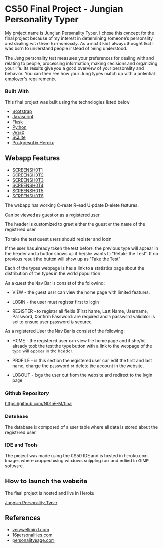# CS50 Final Project - Jungian Personality Typer

My project name is Jungian Personality Typer. I chose this concept for the final project because of my interest in determining someone's personality and dealing with them harmoniously. As a misfit kid I always thought that I was born to understand people instead of being understood. 

The Jung personality test measures your preferences for dealing with and relating to people, processing information, making decisions and organizing your life. Its results give you a good overview of your personality and behavior. You can then see how your Jung types match up with a potential employer's requirements.


### Built With

 This final project was built using the technologies listed below

* [Bootstrap](https://getbootstrap.com)
* [Javascript](https://www.javascript.com/)
* [Flask](https://flask.palletsprojects.com/)
* [Python](https://flask.palletsprojects.com/)
* [Jinja2](https://jinja.palletsprojects.com/)
* [SQLite](https://www.sqlite.org/index.html)
* [Postgresql in Heroku](https://www.postgresql.org/)


## Webapp Features

* [SCREENSHOT1](https://ibb.co/18sBwLD)
* [SCREENSHOT2](https://ibb.co/ftHhkHT)
* [SCREENSHOT3](https://photos.app.goo.gl/w2MZCrQ8usnhz5ki6)
* [SCREENSHOT4](https://photos.app.goo.gl/9X6KhrioRBVVShq28)
* [SCREENSHOT5](https://photos.app.goo.gl/z1buSfaTa9bUDDax8)
* [SCREENSHOT6](https://photos.app.goo.gl/ti4mcJCEgD3ueoET7)

The webapp has working C-reate R-ead U-pdate D-elete features.

Can be viewed as guest or as a registered user

The header is customized to greet either the guest or the name of the registered user. 

To take the test guest users should register and login 

If the user has already taken the test before, the previous type will appear in the header and a button shows up if he/she wants to "Retake the Test". If no previous result the button will show up as "Take the Test"

Each of the types webpage is has a link to a statistics page about the distribution of the types in the world population

As a guest the Nav Bar is consist of the following:

* VIEW - the guest user can view the home page with limited features.

* LOGIN - the user must register first to login

* REGISTER - to register all fields (First Name, Last Name, Username, Password, Confirm Password) are required and a password validator is set to ensure user password is secured.

As a registered User the Nav Bar is consist of the following:

* HOME - the registered user can view the home page and if she/he already took the test the type button with a link to the webpage of the type will appear in the header.

* PROFILE - in this section the registered user can edit the first and last name, change the password or delete the account in the website.

* LOGOUT - logs the user out from the website and redirect to the login page

### Github Repository

https://github.com/N01nE-M/final

### Database

The database is composed of a user table where all data is stored about the registered user

### IDE and Tools

The project was made using the CS50 IDE and is hosted in heroku.com. Images where cropped using windows snipping tool and edited in GIMP software.

## How to launch the website

The final project is hosted and live in Heroku

[Jungian Personality Typer](https://jungtyper.herokuapp.com/login)

## References

* [verywellmind.com](https://www.verywellmind.com/)
* [16personalities.com](https://www.16personalities.com/)
* [personalitypage.com](https://www.personalitypage.com/html/high-level.html)
